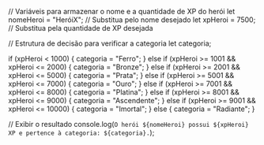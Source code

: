 // Variáveis para armazenar o nome e a quantidade de XP do herói
let nomeHeroi = "HeróiX"; // Substitua pelo nome desejado
let xpHeroi = 7500; // Substitua pela quantidade de XP desejada

// Estrutura de decisão para verificar a categoria
let categoria;

if (xpHeroi < 1000) {
    categoria = "Ferro";
} else if (xpHeroi >= 1001 && xpHeroi <= 2000) {
    categoria = "Bronze";
} else if (xpHeroi >= 2001 && xpHeroi <= 5000) {
    categoria = "Prata";
} else if (xpHeroi >= 5001 && xpHeroi <= 7000) {
    categoria = "Ouro";
} else if (xpHeroi >= 7001 && xpHeroi <= 8000) {
    categoria = "Platina";
} else if (xpHeroi >= 8001 && xpHeroi <= 9000) {
    categoria = "Ascendente";
} else if (xpHeroi >= 9001 && xpHeroi <= 10000) {
    categoria = "Imortal";
} else {
    categoria = "Radiante";
}

// Exibir o resultado
console.log(`O herói ${nomeHeroi} possui ${xpHeroi} XP e pertence à categoria: ${categoria}.`);
